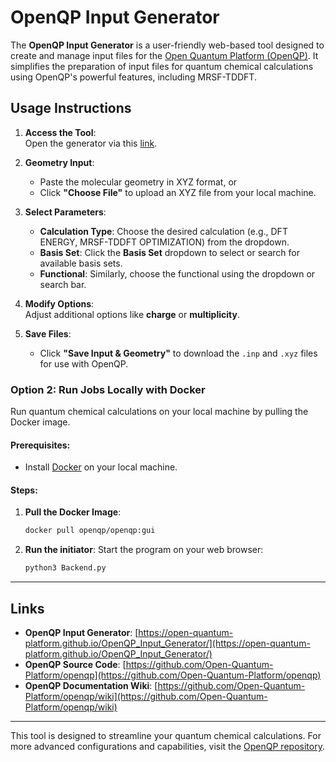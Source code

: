 # OpenQP Input Generator

The **OpenQP Input Generator** is a user-friendly web-based tool designed to create and manage input files for the [Open Quantum Platform (OpenQP)](https://github.com/Open-Quantum-Platform/openqp). It simplifies the preparation of input files for quantum chemical calculations using OpenQP's powerful features, including MRSF-TDDFT.  



## Usage Instructions
1. **Access the Tool**:  
   Open the generator via this [link](https://open-quantum-platform.github.io/OpenQP_Input_Generator/).

2. **Geometry Input**:  
   - Paste the molecular geometry in XYZ format, or  
   - Click **"Choose File"** to upload an XYZ file from your local machine.

3. **Select Parameters**:  
   - **Calculation Type**: Choose the desired calculation (e.g., DFT ENERGY, MRSF-TDDFT OPTIMIZATION) from the dropdown.  
   - **Basis Set**: Click the **Basis Set** dropdown to select or search for available basis sets.  
   - **Functional**: Similarly, choose the functional using the dropdown or search bar.  

4. **Modify Options**:  
   Adjust additional options like **charge** or **multiplicity**.  

5. **Save Files**:  
   - Click **"Save Input & Geometry"** to download the `.inp` and `.xyz` files for use with OpenQP.  


### **Option 2: Run Jobs Locally with Docker**
Run quantum chemical calculations on your local machine by pulling the Docker image.

#### Prerequisites:
- Install [Docker](https://www.docker.com/get-started) on your local machine.

#### Steps:
1. **Pull the Docker Image**:
   ```bash
   docker pull openqp/openqp:gui
   ```

2. **Run the initiator**:
   Start the program on your web browser:
   ```bash
   python3 Backend.py
   ```

---

## Links
- **OpenQP Input Generator**: [https://open-quantum-platform.github.io/OpenQP_Input_Generator/](https://open-quantum-platform.github.io/OpenQP_Input_Generator/)  
- **OpenQP Source Code**: [https://github.com/Open-Quantum-Platform/openqp](https://github.com/Open-Quantum-Platform/openqp)  
- **OpenQP Documentation Wiki**: [https://github.com/Open-Quantum-Platform/openqp/wiki](https://github.com/Open-Quantum-Platform/openqp/wiki)  

---

This tool is designed to streamline your quantum chemical calculations. For more advanced configurations and capabilities, visit the [OpenQP repository](https://github.com/Open-Quantum-Platform/openqp).  







